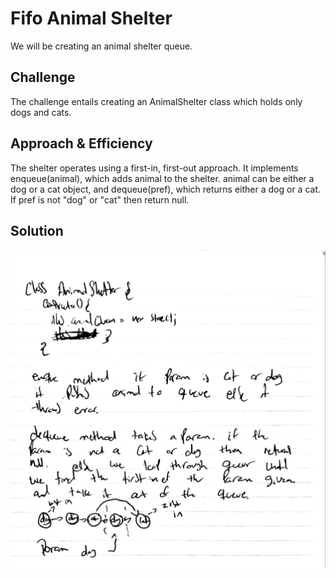 # Fifo Animal Shelter
We will be creating an animal shelter queue.
## Challenge
The challenge entails creating an AnimalShelter class which holds only dogs and cats.
## Approach & Efficiency
The shelter operates using a first-in, first-out approach. It implements enqueue(animal), which adds animal to the shelter. animal can be either a dog or a cat object, and dequeue(pref), which returns either a dog or a cat. If pref is not "dog" or "cat" then return null.
## Solution
![Whiteboard Image](../assets/animal.jpg)